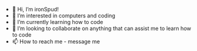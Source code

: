 - 👋 Hi, I’m ironSpud!
- 👀 I’m interested in computers and coding
- 🌱 I’m currently learning how to code
- 💞️ I’m looking to collaborate on anything that can assist me to learn how to code
- 📫 How to reach me - message me 

<!---
weller197/weller197 is a ✨ special ✨ repository because its `README.md` (this file) appears on your GitHub profile.
You can click the Preview link to take a look at your changes.
--->
